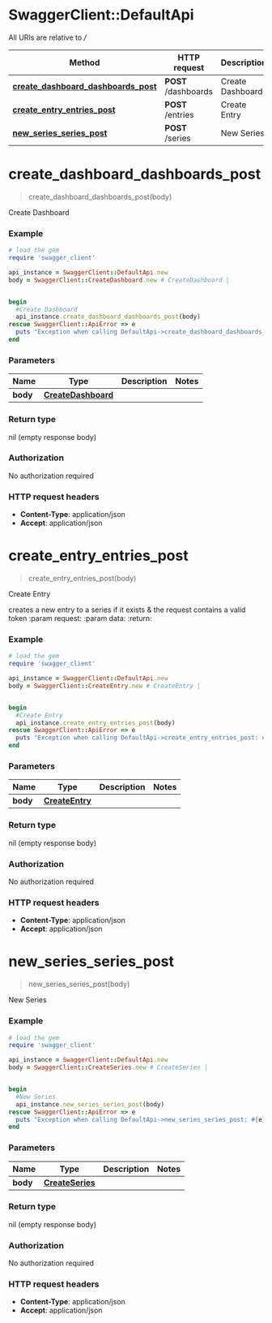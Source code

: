 # SwaggerClient::DefaultApi

All URIs are relative to */*

Method | HTTP request | Description
------------- | ------------- | -------------
[**create_dashboard_dashboards_post**](DefaultApi.md#create_dashboard_dashboards_post) | **POST** /dashboards | Create Dashboard
[**create_entry_entries_post**](DefaultApi.md#create_entry_entries_post) | **POST** /entries | Create Entry
[**new_series_series_post**](DefaultApi.md#new_series_series_post) | **POST** /series | New Series

# **create_dashboard_dashboards_post**
> create_dashboard_dashboards_post(body)

Create Dashboard

### Example
```ruby
# load the gem
require 'swagger_client'

api_instance = SwaggerClient::DefaultApi.new
body = SwaggerClient::CreateDashboard.new # CreateDashboard | 


begin
  #Create Dashboard
  api_instance.create_dashboard_dashboards_post(body)
rescue SwaggerClient::ApiError => e
  puts "Exception when calling DefaultApi->create_dashboard_dashboards_post: #{e}"
end
```

### Parameters

Name | Type | Description  | Notes
------------- | ------------- | ------------- | -------------
 **body** | [**CreateDashboard**](CreateDashboard.md)|  | 

### Return type

nil (empty response body)

### Authorization

No authorization required

### HTTP request headers

 - **Content-Type**: application/json
 - **Accept**: application/json



# **create_entry_entries_post**
> create_entry_entries_post(body)

Create Entry

creates a new entry to a series if it exists & the request contains a valid token   :param request: :param data: :return:

### Example
```ruby
# load the gem
require 'swagger_client'

api_instance = SwaggerClient::DefaultApi.new
body = SwaggerClient::CreateEntry.new # CreateEntry | 


begin
  #Create Entry
  api_instance.create_entry_entries_post(body)
rescue SwaggerClient::ApiError => e
  puts "Exception when calling DefaultApi->create_entry_entries_post: #{e}"
end
```

### Parameters

Name | Type | Description  | Notes
------------- | ------------- | ------------- | -------------
 **body** | [**CreateEntry**](CreateEntry.md)|  | 

### Return type

nil (empty response body)

### Authorization

No authorization required

### HTTP request headers

 - **Content-Type**: application/json
 - **Accept**: application/json



# **new_series_series_post**
> new_series_series_post(body)

New Series

### Example
```ruby
# load the gem
require 'swagger_client'

api_instance = SwaggerClient::DefaultApi.new
body = SwaggerClient::CreateSeries.new # CreateSeries | 


begin
  #New Series
  api_instance.new_series_series_post(body)
rescue SwaggerClient::ApiError => e
  puts "Exception when calling DefaultApi->new_series_series_post: #{e}"
end
```

### Parameters

Name | Type | Description  | Notes
------------- | ------------- | ------------- | -------------
 **body** | [**CreateSeries**](CreateSeries.md)|  | 

### Return type

nil (empty response body)

### Authorization

No authorization required

### HTTP request headers

 - **Content-Type**: application/json
 - **Accept**: application/json



